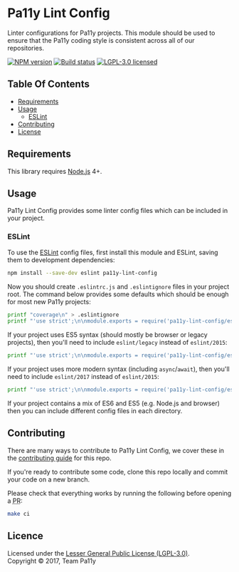 
# Pa11y Lint Config

Linter configurations for Pa11y projects. This module should be used to ensure that the Pa11y coding style is consistent across all of our repositories.

[![NPM version][shield-npm]][info-npm]
[![Build status][shield-build]][info-build]
[![LGPL-3.0 licensed][shield-license]][info-license]


## Table Of Contents

- [Requirements](#requirements)
- [Usage](#usage)
  - [ESLint](#eslint)
- [Contributing](#contributing)
- [License](#license)


## Requirements

This library requires [Node.js] 4+.


## Usage

Pa11y Lint Config provides some linter config files which can be included in your project.

### ESLint

To use the [ESLint] config files, first install this module and ESLint, saving them to development dependencies:

```sh
npm install --save-dev eslint pa11y-lint-config
```

Now you should create `.eslintrc.js` and `.eslintignore` files in your project root. The command below provides some defaults which should be enough for most new Pa11y projects:

```sh
printf "coverage\n" > .eslintignore
printf "'use strict';\n\nmodule.exports = require('pa11y-lint-config/eslint/2015');\n" > .eslintrc.js
```

If your project uses ES5 syntax (should mostly be browser or legacy projects), then you'll need to include `eslint/legacy` instead of `eslint/2015`:

```sh
printf "'use strict';\n\nmodule.exports = require('pa11y-lint-config/eslint/legacy');\n" > .eslintrc.js
```

If your project uses more modern syntax (including `async`/`await`), then you'll need to include `eslint/2017` instead of `eslint/2015`:

```sh
printf "'use strict';\n\nmodule.exports = require('pa11y-lint-config/eslint/2017');\n" > .eslintrc.js
```

If your project contains a mix of ES6 and ES5 (e.g. Node.js and browser) then you can include different config files in each directory.


## Contributing

There are many ways to contribute to Pa11y Lint Config, we cover these in the [contributing guide](CONTRIBUTING.md) for this repo.

If you're ready to contribute some code, clone this repo locally and commit your code on a new branch.

Please check that everything works by running the following before opening a <abbr title="pull request">PR</abbr>:

```sh
make ci
```


## Licence

Licensed under the [Lesser General Public License (LGPL-3.0)](LICENSE).<br/>
Copyright &copy; 2017, Team Pa11y



[eslint]: http://eslint.org/
[issues]: https://github.com/pa11y/lint-config/issues
[node.js]: https://nodejs.org/
[twitter]: https://twitter.com/pa11yorg

[info-license]: LICENSE
[info-npm]: https://www.npmjs.com/package/pa11y-ci
[info-build]: https://travis-ci.org/pa11y/lint-config
[shield-license]: https://img.shields.io/badge/license-LGPL%203.0-blue.svg
[shield-npm]: https://img.shields.io/npm/v/pa11y-lint-config.svg
[shield-build]: https://img.shields.io/travis/pa11y/lint-config/master.svg
